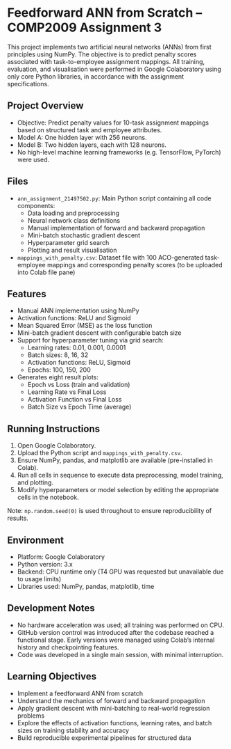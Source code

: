 # Feedforward ANN from Scratch – COMP2009 Assignment 3

This project implements two artificial neural networks (ANNs) from first principles using NumPy. The objective is to predict penalty scores associated with task-to-employee assignment mappings. All training, evaluation, and visualisation were performed in Google Colaboratory using only core Python libraries, in accordance with the assignment specifications.

## Project Overview

- Objective: Predict penalty values for 10-task assignment mappings based on structured task and employee attributes.
- Model A: One hidden layer with 256 neurons.
- Model B: Two hidden layers, each with 128 neurons.
- No high-level machine learning frameworks (e.g. TensorFlow, PyTorch) were used.

## Files

- `ann_assignment_21497502.py`: Main Python script containing all code components:
  - Data loading and preprocessing
  - Neural network class definitions
  - Manual implementation of forward and backward propagation
  - Mini-batch stochastic gradient descent
  - Hyperparameter grid search
  - Plotting and result visualisation
- `mappings_with_penalty.csv`: Dataset file with 100 ACO-generated task-employee mappings and corresponding penalty scores (to be uploaded into Colab file pane)

## Features

- Manual ANN implementation using NumPy
- Activation functions: ReLU and Sigmoid
- Mean Squared Error (MSE) as the loss function
- Mini-batch gradient descent with configurable batch size
- Support for hyperparameter tuning via grid search:
  - Learning rates: 0.01, 0.001, 0.0001
  - Batch sizes: 8, 16, 32
  - Activation functions: ReLU, Sigmoid
  - Epochs: 100, 150, 200
- Generates eight result plots:
  - Epoch vs Loss (train and validation)
  - Learning Rate vs Final Loss
  - Activation Function vs Final Loss
  - Batch Size vs Epoch Time (average)

## Running Instructions

1. Open Google Colaboratory.
2. Upload the Python script and `mappings_with_penalty.csv`.
3. Ensure NumPy, pandas, and matplotlib are available (pre-installed in Colab).
4. Run all cells in sequence to execute data preprocessing, model training, and plotting.
5. Modify hyperparameters or model selection by editing the appropriate cells in the notebook.

Note: `np.random.seed(0)` is used throughout to ensure reproducibility of results.

## Environment

- Platform: Google Colaboratory
- Python version: 3.x
- Backend: CPU runtime only (T4 GPU was requested but unavailable due to usage limits)
- Libraries used: NumPy, pandas, matplotlib, time

## Development Notes

- No hardware acceleration was used; all training was performed on CPU.
- GitHub version control was introduced after the codebase reached a functional stage. Early versions were managed using Colab’s internal history and checkpointing features.
- Code was developed in a single main session, with minimal interruption.

## Learning Objectives

- Implement a feedforward ANN from scratch
- Understand the mechanics of forward and backward propagation
- Apply gradient descent with mini-batching to real-world regression problems
- Explore the effects of activation functions, learning rates, and batch sizes on training stability and accuracy
- Build reproducible experimental pipelines for structured data
